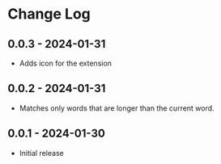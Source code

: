 # Change Log

## 0.0.3 - 2024-01-31

- Adds icon for the extension

## 0.0.2 - 2024-01-31

- Matches only words that are longer than the current word.

## 0.0.1 - 2024-01-30

- Initial release
